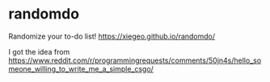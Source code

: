 # randomdo

Randomize your to-do list! https://xiegeo.github.io/randomdo/

I got the idea from https://www.reddit.com/r/programmingrequests/comments/50jn4s/hello_someone_willing_to_write_me_a_simple_csgo/